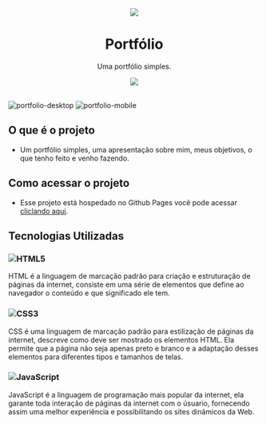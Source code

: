 <div align="center">
    <img src="https://user-images.githubusercontent.com/88911920/206751586-30925491-9b4e-4d9c-b6cb-14b2c129589a.png">
</div>

<h1 align="center">Portfólio</h1>

<p align="center">
Uma portfólio simples.
</p>

<div align="center">
    <img src="https://img.shields.io/badge/License-MIT-blue.svg">
</div>

<br>

![portfolio-desktop](https://user-images.githubusercontent.com/88911920/206763908-0022ef0c-6e4a-4ee3-b8ba-40bf4655c243.gif)
![portfolio-mobile](https://user-images.githubusercontent.com/88911920/206763811-8f55b341-46be-488b-99bf-03c0e1ecfd5d.gif)


## O que é o projeto
- Um portfólio simples, uma apresentação sobre mim, meus objetivos, o que tenho feito e venho fazendo.

## Como acessar o projeto
- Esse projeto está hospedado no Github Pages você pode acessar <a href="https://luizgmelo.github.io/portfolio/">cliclando aqui</a>.

## Tecnologias Utilizadas
### ![HTML5](https://img.shields.io/badge/html5-%23E34F26.svg?logo=html5&logoColor=white) 
HTML é a linguagem de marcação padrão para criação e estruturação de páginas da internet, consiste em uma série de elementos que define ao navegador o conteúdo e que significado ele tem.
### ![CSS3](https://img.shields.io/badge/css3-%231572B6.svg?logo=css3&logoColor=white)
CSS é uma linguagem de marcação padrão para estilização de páginas da internet, descreve como deve ser mostrado os elementos HTML. Ela permite que a página não seja apenas preto e branco e a adaptação desses elementos para diferentes tipos e tamanhos de telas.
### ![JavaScript](https://img.shields.io/badge/javascript-%23323330.svg?logo=javascript&logoColor=%23F7DF1E)
JavaScript é a linguagem de programação mais popular da internet, ela garante toda interação de páginas da internet com o úsuario, fornecendo assim uma melhor experiência e possibilitando os sites dinâmicos da Web.

